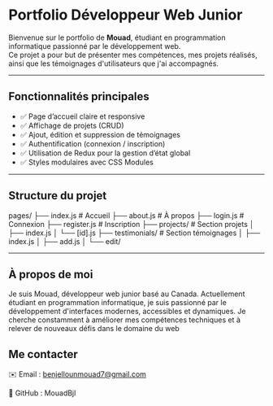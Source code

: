 # Portfolio Développeur Web Junior

Bienvenue sur le portfolio de **Mouad**, étudiant en programmation informatique passionné par le développement web.  
Ce projet a pour but de présenter mes compétences, mes projets réalisés, ainsi que les témoignages d'utilisateurs que j'ai accompagnés.

---

##  Fonctionnalités principales

- ✅ Page d’accueil claire et responsive
- ✅ Affichage de projets (CRUD)
- ✅ Ajout, édition et suppression de témoignages
- ✅ Authentification (connexion / inscription)
- ✅ Utilisation de Redux pour la gestion d’état global
- ✅ Styles modulaires avec CSS Modules

---

##  Structure du projet

pages/
├── index.js           # Accueil
├── about.js           # À propos
├── login.js           # Connexion
├── register.js        # Inscription
├── projects/          # Section projets
│   ├── index.js
│   └── [id].js
├── testimonials/      # Section témoignages
│   ├── index.js
│   ├── add.js
│   └── edit/

---

## À propos de moi
Je suis Mouad, développeur web junior basé au Canada.
Actuellement étudiant en programmation informatique, je suis passionné par le développement d'interfaces modernes, accessibles et dynamiques.
Je cherche constamment à améliorer mes compétences techniques et à relever de nouveaux défis dans le domaine du web

## Me contacter
✉️ Email : benjellounmouad7@gmail.com

🐙 GitHub : MouadBjl



